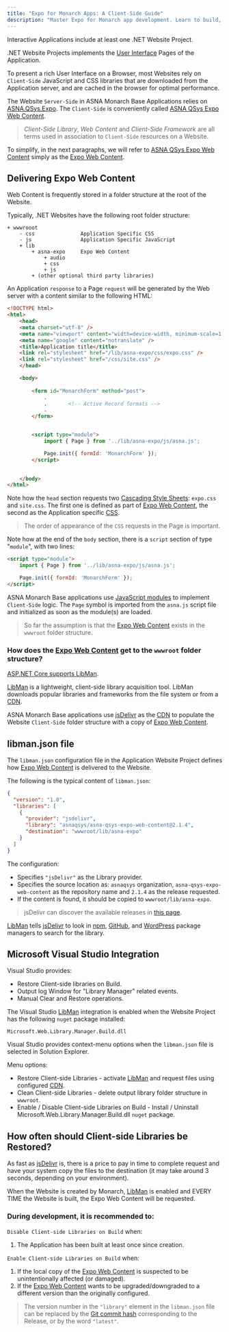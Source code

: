 ```yaml
---
title: "Expo for Monarch Apps: A Client-Side Guide"
description: "Master Expo for Monarch app development. Learn to build, deploy, and manage client-side content with our concise Expo guide."
---
```



Interactive Applications include at least one .NET Website Project.

.NET Website Projects implements the [User Interface](https://en.wikipedia.org/wiki/User_interface) Pages of the Application.

To present a rich User Interface on a Browser, most Websites rely on `Client-Side` JavaScript and CSS libraries that are downloaded from the Application server, and are cached in the browser for optimal performance.

The Website `Server-Side` in ASNA Monarch Base Applications relies on [ASNA.QSys.Expo](/reference/asna-qsys-expo/expo-tags/expo-tags-intro.html). The `Client-Side` is conveniently called [ASNA QSys Expo Web Content](https://github.com/asnaqsys/asna-qsys-expo-web-content).

>*Client-Side Library*, *Web Content* and *Client-Side Framework* are all terms used in association to `Client-Side` resources on a Website.

To simplify, in the next paragraphs, we will refer to [ASNA QSys Expo Web Content](https://github.com/asnaqsys/asna-qsys-expo-web-content) simply as the [Expo Web Content](https://github.com/asnaqsys/asna-qsys-expo-web-content).

## Delivering Expo Web Content

Web Content is frequently stored in a folder structure at the root of the Website.

Typically, .NET Websites have the following root folder structure:

```
+ wwwrooot
    - css               Application Specific CSS
    - js                Application Specific JavaScript  
    + lib
        + asna-expo     Expo Web Content
            + audio
            + css
            + js
        + (other optional third party libraries)
```

An Application `response` to a Page `request` will be generated by the Web server with a content similar to the following HTML:

```html
<!DOCTYPE html>
<html>
    <head>
    <meta charset="utf-8" />
    <meta name="viewport" content="width=device-width, minimum-scale=1.0, maximum-scale=1.0" />
    <meta name="google" content="notranslate" />
    <title>Application title</title>
    <link rel="stylesheet" href="/lib/asna-expo/css/expo.css" />
    <link rel="stylesheet" href="/css/site.css" />
    </head>

    <body>
        
        <form id="MonarchForm" method="post">
            .
            .       <!-- Active Record formats -->
            .
        </form>


        <script type="module">
            import { Page } from '../lib/asna-expo/js/asna.js';

            Page.init({ formId: 'MonarchForm' });
        </script>

        
    </body>
</html>
```

Note how the `head` section requests two [Cascading Style Sheets](https://en.wikipedia.org/wiki/CSS): `expo.css` and `site.css`. The first one is defined as part of [Expo Web Content](https://github.com/asnaqsys/asna-qsys-expo-web-content), the second as the Application specific [CSS](https://en.wikipedia.org/wiki/CSS).

>The order of appearance of the `CSS` requests in the Page is important.

Note how at the end of the `body` section, there is a `script` section of type "`module`", with two lines:

```html
<script type="module">
    import { Page } from '../lib/asna-expo/js/asna.js';

    Page.init({ formId: 'MonarchForm' });
</script>
```

ASNA Monarch Base applications use [JavaScript modules](https://developer.mozilla.org/en-US/docs/Web/JavaScript/Guide/Modules) to implement `Client-Side` logic. The `Page` symbol is imported from the `asna.js` script file and initialized as soon as the module(s) are loaded.

>So far the assumption is that the [Expo Web Content](https://github.com/asnaqsys/asna-qsys-expo-web-content) exists in the `wwwroot` folder structure.

### How does the [Expo Web Content](https://github.com/asnaqsys/asna-qsys-expo-web-content) get to the `wwwroot` folder structure?

[ASP.NET Core supports LibMan](https://docs.microsoft.com/en-us/aspnet/core/client-side/libman/libman-vs?view=aspnetcore-6.0). 

[LibMan](https://docs.microsoft.com/en-us/aspnet/core/client-side/libman/?view=aspnetcore-6.0) is a lightweight, client-side library acquisition tool. LibMan downloads popular libraries and frameworks from the file system or from a [CDN](https://en.wikipedia.org/wiki/Content_delivery_network).

ASNA Monarch Base applications use [jsDelivr](https://www.jsdelivr.com/) as the [CDN](https://en.wikipedia.org/wiki/Content_delivery_network) to populate the Website `Client-Side` folder structure with a copy of [Expo Web Content](https://github.com/asnaqsys/asna-qsys-expo-web-content).


## libman.json file

The `libman.json` configuration file in the Application Website Project defines how [Expo Web Content](https://github.com/asnaqsys/asna-qsys-expo-web-content) is delivered to the Website.

The following is the typical content of `libman.json`:

```json
{
  "version": "1.0",
  "libraries": [
    {
      "provider": "jsdelivr",
      "library": "asnaqsys/asna-qsys-expo-web-content@2.1.4",
      "destination": "wwwroot/lib/asna-expo"
    }
  ]
}
```

The configuration:

* Specifies `"jsDelivr"` as the Library provider.
* Specifies the source location as: `asnaqsys` organization, `asna-qsys-expo-web-content` as the repository name and `2.1.4` as the release requested.
* If the content is found, it should be copied to `wwwroot/lib/asna-expo`.

> jsDelivr can discover the available releases in [this page](https://www.jsdelivr.com/package/gh/asnaqsys/asna-qsys-expo-web-content).

[LibMan](https://docs.microsoft.com/en-us/aspnet/core/client-side/libman/?view=aspnetcore-6.0) tells [jsDelivr](https://www.jsdelivr.com/) to look in [npm](https://www.npmjs.com), [GitHub](https://github.com), and [WordPress](https://wordpress.com/) package managers to search for the library.

## Microsoft Visual Studio Integration

Visual Studio provides:

* Restore Client-side libraries on Build.
* Output log Window for "Library Manager" related events.
* Manual Clear and Restore operations.

The Visual Studio [LibMan](https://docs.microsoft.com/en-us/aspnet/core/client-side/libman/libman-vs?view=aspnetcore-6.0) integration is enabled when the Website Project has the following `nuget` package installed:

```
Microsoft.Web.Library.Manager.Build.dll
```

Visual Studio provides context-menu options when the `libman.json` file is selected in Solution Explorer.

Menu options:
* Restore Client-side Libraries - activate [LibMan](https://docs.microsoft.com/en-us/aspnet/core/client-side/libman/libman-vs?view=aspnetcore-6.0) and request files using configured [CDN](https://en.wikipedia.org/wiki/Content_delivery_network).
* Clean Client-side Libraries - delete output library folder structure in `wwwroot`.
* Enable / Disable Client-side Libraries on Build - Install / Uninstall Microsoft.Web.Library.Manager.Build.dll `nuget` package.

## How often should Client-side Libraries be Restored?

As fast as [jsDelivr](https://www.jsdelivr.com/) is, there is a price to pay in time to complete request and have your system copy the files to the destination (it may take around 3 seconds, depending on your environment).

When the Website is created by Monarch, [LibMan](https://docs.microsoft.com/en-us/aspnet/core/client-side/libman/libman-vs?view=aspnetcore-6.0) is enabled and EVERY TIME the Website is built, the Expo Web Content will be requested.

### During development, it is recommended to:

`Disable Client-side Libraries on Build` when:

   1. The Application has been built at least once since creation.

`Enable Client-side Libraries on Build` when:

   1. If the local copy of the [Expo Web Content](https://github.com/asnaqsys/asna-qsys-expo-web-content) is suspected to be unintentionally affected (or damaged).
   2. If the [Expo Web Content](https://github.com/asnaqsys/asna-qsys-expo-web-content) wants to be upgraded/downgraded to a different version than the originally configured.


>The version number in the `"library"` element in the `libman.json` file can be replaced by the [Git commit hash](https://git-scm.com/docs/gitglossary) corresponding to the Release, or by the word `"latest"`.



